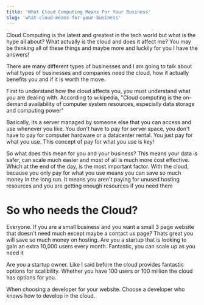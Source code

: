 ```yaml
---
title: 'What Cloud Computing Means For Your Business'
slug: 'what-cloud-means-for-your-business'
---
```


Cloud Computing is the latest and greatest in the tech world but what is the hype all about? What actually is the cloud and does it affect me? You may be thinking all of these things and maybe more and luckily for you I have the answers!

There are many different types of businesses and I am going to talk about what types of businesses and companies need the cloud, how it actually benefits you and if it is worth the move. 

First to understand how the cloud affects you, you must understand what you are dealing with. According to wikipedia, "Cloud computing is the on-demand availability of computer system resources, especially data storage and computing power"

Basically, its a server managed by someone else that you can access and use whenever you like. You don't have to pay for server space, you don't have to pay for computer hardware or a datacenter rental. You just pay for what you use. This concept of pay for what you use is key!

So what does this mean for you and your business? This means your data is safer, can scale much easier and most of all is much more cost effective. Which at the end of the day, is the most important factor. With the cloud, because you only pay for what you use means you can save so much money in the long run. It means you aren't paying for unused hosting resources and you are getting enough resources if you need them

# So who needs the Cloud?

Everyone. If you are a small business and you want a small 3 page website that doesn't need much except maybe a contact us page? Thats great you will save so much money on hosting. Are you a startup that is looking to gain an extra 10,000 users every month. Fantastic, you can scale up as you need it

Are you a startup owner. Like I said before the cloud provides fantastic options for scalibility. Whether you have 100 users or 100 million the cloud has options for you.

When choosing a developer for your website. Choose a developer who knows how to develop in the cloud.
